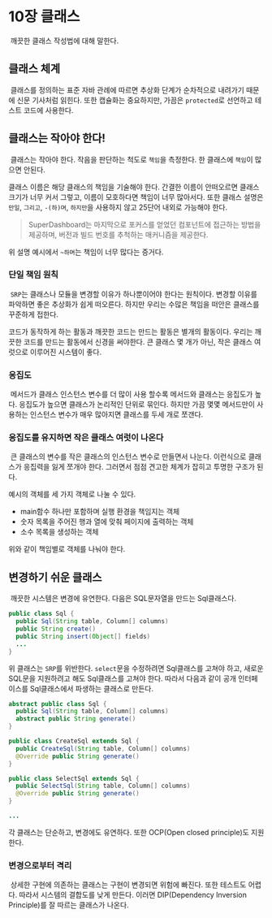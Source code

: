 # 10장 클래스

&nbsp;깨끗한 클래스 작성법에 대해 말한다.

## 클래스 체계

&nbsp;클래스를 정의하는 표준 자바 관례에 따르면 추상화 단계가 순차적으로 내려가기 때문에 신문 기사처럼 읽힌다. 또한 캡슐화는 중요하지만, 가끔은 `protected`로 선언하고 테스트 코드에 사용한다.

## 클래스는 작아야 한다!

&nbsp;클래스는 작아야 한다. 작음을 판단하는 척도로 `책임`을 측정한다. 한 클래스에 `책임`이 많으면 안된다.

클래스 이름은 해당 클래스의 책임을 기술해야 한다. 간결한 이름이 안떠오르면 클래스 크기가 너무 커서 그렇고, 이름이 모호하다면 책임이 너무 많아서다. 또한 클래스 설명은 `만일`, `그리고`, `-(하)며`, `하지만`을 사용하지 않고 25단어 내외로 가능해야 한다.

> SuperDashboard는 마지막으로 포커스를 얻었던 컴포넌트에 접근하는 방법을 제공하며, 버전과 빌드 번호를 추척하는 매커니즘을 제공한다.

위 설명 예시에서 `~하며`는 책임이 너무 많다는 증거다.

### 단일 책임 원칙

&nbsp;`SRP`는 클래스나 모듈을 변경할 이유가 하나뿐이어야 한다는 원칙이다. 변경할 이유를 파악하면 좋은 추상화가 쉽게 떠오른다. 하지만 우리는 수많은 책임을 떠안은 클래스를 꾸준하게 접한다.

코드가 동작하게 하는 활동과 깨끗한 코드는 만드는 활동은 별개의 활동이다. 우리는 깨끗한 코드를 만드는 활동에서 신경을 써야한다. 큰 클래스 몇 개가 아닌, 작은 클래스 여럿으로 이루어진 시스템이 좋다.

### 응집도

&nbsp;메서드가 클래스 인스턴스 변수를 더 많이 사용 할수록 메서드와 클래스는 응집도가 높다. 응집도가 높으면 클래스가 논리적인 단위로 묶인다. 하지만 가끔 몇몇 메서드만이 사용하는 인스턴스 변수가 매우 많아지면 클래스를 두세 개로 쪼갠다.

### 응집도를 유지하면 작은 클래스 여럿이 나온다

&nbsp;큰 클래스의 변수를 작은 클래스의 인스턴스 변수로 만들면서 나눈다. 이런식으로 클래스가 응집력을 잃게 쪼개야 한다. 그러면서 점점 견고한 체계가 잡히고 투명한 구조가 된다.

예시의 객체를 세 가지 객체로 나눌 수 있다.

- main함수 하나만 포함하며 실행 환경을 책임지는 객체
- 숫자 목록을 주어진 행과 열에 맞춰 페이지에 출력하는 객체
- 소수 목록을 생성하는 객체

위와 같이 책임별로 객체를 나눠야 한다.

## 변경하기 쉬운 클래스

&nbsp;깨끗한 시스템은 변경에 유연한다. 다음은 SQL문자열을 만드는 Sql클래스다.

```java
public class Sql {
  public Sql(String table, Column[] columns)
  public String create()
  public String insert(Object[] fields)
  ...
}
```

위 클래스는 `SRP`를 위반한다. `select`문을 수정하려면 Sql클래스를 고쳐야 하고, 새로운 SQL문을 지원하려고 해도 Sql클래스를 고쳐야 한다. 따라서 다음과 같이 공개 인터페이스를 Sql클래스에서 파생하는 클래스로 만든다.

```java
abstract public class Sql {
  public Sql(String table, Column[] columns)
  abstract public String generate()
}

public class CreateSql extends Sql {
  public CreateSql(String table, Column[] columns)
  @Override public String generate()
}

public class SelectSql extends Sql {
  public SelectSql(String table, Column[] columns)
  @Override public String generate()
}

...
```

각 클래스는 단순하고, 변경에도 유연하다. 또한 OCP(Open closed principle)도 지원한다.

### 변경으로부터 격리

&nbsp;상세한 구현에 의존하는 클래스는 구현이 변경되면 위험에 빠진다. 또한 테스트도 어렵다. 따라서 시스템의 결합도를 낮게 만든다. 이러면 DIP(Dependency Inversion Principle)를 잘 따르는 클래스가 나온다.
